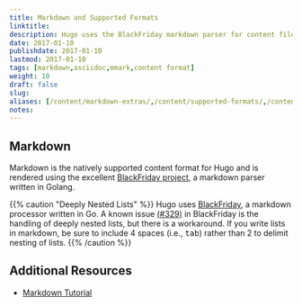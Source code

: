 ```yaml
---
title: Markdown and Supported Formats
linktitle:
description: Hugo uses the BlackFriday markdown parser for content files but also provides support for additional syntaxes (eg, Asciidoc) via external helpers.
date: 2017-01-10
publishdate: 2017-01-10
lastmod: 2017-01-10
tags: [markdown,asciidoc,mmark,content format]
weight: 10
draft: false
slug:
aliases: [/content/markdown-extras/,/content/supported-formats/,/content/markdown/]
notes:
---
```


## Markdown

Markdown is the natively supported content format for Hugo and is rendered using the excellent [BlackFriday project][], a markdown parser written in Golang.

{{% caution "Deeply Nested Lists" %}}
Hugo uses [BlackFriday](https://github.com/russross/blackfriday), a markdown processor written in Go. A known issue [(#329)](https://github.com/russross/blackfriday/issues/329) in BlackFriday is the handling of deeply nested lists, but there is a workaround. If you write lists in markdown, be sure to include 4 spaces (i.e., <kbd>tab</kbd>) rather than 2 to delimit nesting of lists.
{{% /caution %}}

## Additional Resources

<!-- Mention shortcodes as markdown extension -->

* [Markdown Tutorial][]

[BlackFriday project]: https://github.com/russross/blackfriday
[Markdown Tutorial]: http://www.markdowntutorial.com/